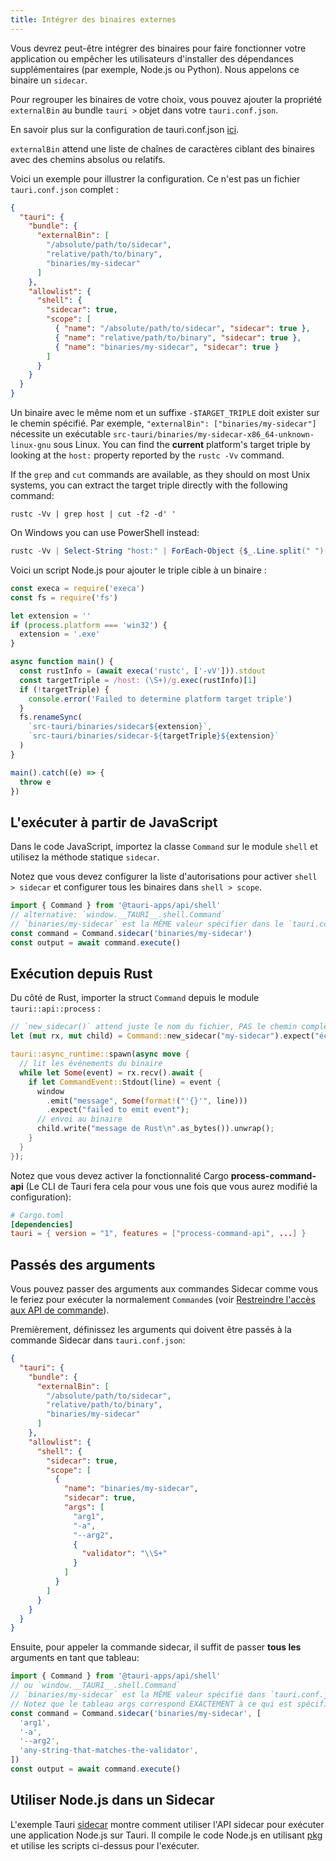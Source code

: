 ```yaml
---
title: Intégrer des binaires externes
---
```


Vous devrez peut-être intégrer des binaires pour faire fonctionner votre application ou empêcher les utilisateurs d'installer des dépendances supplémentaires (par exemple, Node.js ou Python). Nous appelons ce binaire un `sidecar`.

Pour regrouper les binaires de votre choix, vous pouvez ajouter la propriété `externalBin` au bundle `tauri >` objet dans votre `tauri.conf.json`.

En savoir plus sur la configuration de tauri.conf.json [ici][tauri.bundle].

`externalBin` attend une liste de chaînes de caractères ciblant des binaires avec des chemins absolus ou relatifs.

Voici un exemple pour illustrer la configuration. Ce n'est pas un fichier `tauri.conf.json` complet :

```json
{
  "tauri": {
    "bundle": {
      "externalBin": [
        "/absolute/path/to/sidecar",
        "relative/path/to/binary",
        "binaries/my-sidecar"
      ]
    },
    "allowlist": {
      "shell": {
        "sidecar": true,
        "scope": [
          { "name": "/absolute/path/to/sidecar", "sidecar": true },
          { "name": "relative/path/to/binary", "sidecar": true },
          { "name": "binaries/my-sidecar", "sidecar": true }
        ]
      }
    }
  }
}
```

Un binaire avec le même nom et un suffixe `-$TARGET_TRIPLE` doit exister sur le chemin spécifié. Par exemple, `"externalBin": ["binaries/my-sidecar"]` nécessite un exécutable `src-tauri/binaries/my-sidecar-x86_64-unknown-linux-gnu` sous Linux. You can find the **current** platform's target triple by looking at the `host:` property reported by the `rustc -Vv` command.

If the `grep` and `cut` commands are available, as they should on most Unix systems, you can extract the target triple directly with the following command:

```shell
rustc -Vv | grep host | cut -f2 -d' '
```

On Windows you can use PowerShell instead:

```powershell
rustc -Vv | Select-String "host:" | ForEach-Object {$_.Line.split(" ")[1]}
```

Voici un script Node.js pour ajouter le triple cible à un binaire :

```js
const execa = require('execa')
const fs = require('fs')

let extension = ''
if (process.platform === 'win32') {
  extension = '.exe'
}

async function main() {
  const rustInfo = (await execa('rustc', ['-vV'])).stdout
  const targetTriple = /host: (\S+)/g.exec(rustInfo)[1]
  if (!targetTriple) {
    console.error('Failed to determine platform target triple')
  }
  fs.renameSync(
    `src-tauri/binaries/sidecar${extension}`,
    `src-tauri/binaries/sidecar-${targetTriple}${extension}`
  )
}

main().catch((e) => {
  throw e
})
```

## L'exécuter à partir de JavaScript

Dans le code JavaScript, importez la classe `Command` sur le module `shell` et utilisez la méthode statique `sidecar`.

Notez que vous devez configurer la liste d'autorisations pour activer `shell > sidecar` et configurer tous les binaires dans `shell > scope`.

```js
import { Command } from '@tauri-apps/api/shell'
// alternative: `window.__TAURI__.shell.Command`
// `binaries/my-sidecar` est la MÊME valeur spécifier dans le `tauri.conf.json > tauri > bundle > externalBin`
const command = Command.sidecar('binaries/my-sidecar')
const output = await command.execute()
```

## Exécution depuis Rust

Du côté de Rust, importer la struct `Command` depuis le module `tauri::api::process` :

```rust
// `new_sidecar()` attend juste le nom du fichier, PAS le chemin complet comme en JavaScript
let (mut rx, mut child) = Command::new_sidecar("my-sidecar").expect("échec de la création de la commande binaire `my-sidecar`").spawn().expect("Échec de l'exécution de l'application");

tauri::async_runtime::spawn(async move {
  // lit les événements du binaire 
  while let Some(event) = rx.recv().await {
    if let CommandEvent::Stdout(line) = event {
      window
        .emit("message", Some(format!("'{}'", line)))
        .expect("failed to emit event");
      // envoi au binaire 
      child.write("message de Rust\n".as_bytes()).unwrap();
    }
  }
});
```

Notez que vous devez activer la fonctionnalité Cargo **process-command-api** (Le CLI de Tauri fera cela pour vous une fois que vous aurez modifié la configuration):

```toml
# Cargo.toml
[dependencies]
tauri = { version = "1", features = ["process-command-api", ...] }
```

## Passés des arguments

Vous pouvez passer des arguments aux commandes Sidecar comme vous le feriez pour exécuter la normalement `Commande`s (voir [Restreindre l'accès aux API de commande][]).

Premièrement, définissez les arguments qui doivent être passés à la commande Sidecar dans `tauri.conf.json`:

```json
{
  "tauri": {
    "bundle": {
      "externalBin": [
        "/absolute/path/to/sidecar",
        "relative/path/to/binary",
        "binaries/my-sidecar"
      ]
    },
    "allowlist": {
      "shell": {
        "sidecar": true,
        "scope": [
          {
            "name": "binaries/my-sidecar",
            "sidecar": true,
            "args": [
              "arg1",
              "-a",
              "--arg2",
              {
                "validator": "\\S+"
              }
            ]
          }
        ]
      }
    }
  }
}
```

Ensuite, pour appeler la commande sidecar, il suffit de passer **tous les** arguments en tant que tableau:

```js
import { Command } from '@tauri-apps/api/shell'
// ou `window.__TAURI__.shell.Command`
// `binaries/my-sidecar` est la MÊME valeur spécifié dans `tauri.conf.json > tauri > bundle > externalBin`
// Notez que le tableau args correspond EXACTEMENT à ce qui est spécifié sur 'tauri.conf.json'.
const command = Command.sidecar('binaries/my-sidecar', [
  'arg1',
  '-a',
  '--arg2',
  'any-string-that-matches-the-validator',
])
const output = await command.execute()
```

## Utiliser Node.js dans un Sidecar

L'exemple Tauri [sidecar][] montre comment utiliser l'API sidecar pour exécuter une application Node.js sur Tauri. Il compile le code Node.js en utilisant [pkg][] et utilise les scripts ci-dessus pour l'exécuter.


[tauri.bundle]: /fr/references/v2/config#bundleconfig
[Restreindre l'accès aux API de commande]: /fr/references/v2/js/shell#restricting-access-to-the-command-apis

<!-- TODO: update with a v2 example -->
[sidecar]: https://github.com/tauri-apps/tauri/tree/1.x/examples/sidecar
[pkg]: https://github.com/vercel/pkg
